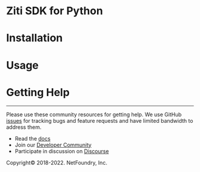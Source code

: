 Ziti SDK for Python
===================

# Installation


# Usage


# Getting Help

------------
Please use these community resources for getting help. We use GitHub [issues](https://github.com/NetFoundry/ziti-sdk-py/issues) 
for tracking bugs and feature requests and have limited bandwidth to address them.

- Read the [docs](https://openziti.github.io/ziti/overview.html)
- Join our [Developer Community](https://openziti.org)
- Participate in discussion on [Discourse](https://openziti.discourse.group/)

Copyright&copy; 2018-2022. NetFoundry, Inc.